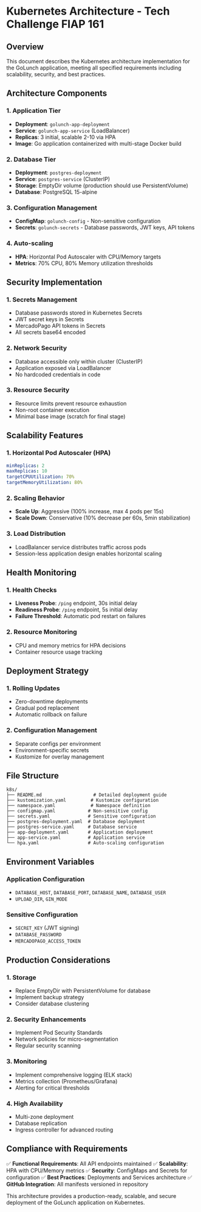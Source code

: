 # Kubernetes Architecture - Tech Challenge FIAP 161

## Overview

This document describes the Kubernetes architecture implementation for the GoLunch application, meeting all specified requirements including scalability, security, and best practices.

## Architecture Components

### 1. Application Tier
- **Deployment**: `golunch-app-deployment`
- **Service**: `golunch-app-service` (LoadBalancer)
- **Replicas**: 3 initial, scalable 2-10 via HPA
- **Image**: Go application containerized with multi-stage Docker build

### 2. Database Tier
- **Deployment**: `postgres-deployment`
- **Service**: `postgres-service` (ClusterIP)
- **Storage**: EmptyDir volume (production should use PersistentVolume)
- **Database**: PostgreSQL 15-alpine

### 3. Configuration Management
- **ConfigMap**: `golunch-config` - Non-sensitive configuration
- **Secrets**: `golunch-secrets` - Database passwords, JWT keys, API tokens

### 4. Auto-scaling
- **HPA**: Horizontal Pod Autoscaler with CPU/Memory targets
- **Metrics**: 70% CPU, 80% Memory utilization thresholds

## Security Implementation

### 1. Secrets Management
- Database passwords stored in Kubernetes Secrets
- JWT secret keys in Secrets
- MercadoPago API tokens in Secrets
- All secrets base64 encoded

### 2. Network Security
- Database accessible only within cluster (ClusterIP)
- Application exposed via LoadBalancer
- No hardcoded credentials in code

### 3. Resource Security
- Resource limits prevent resource exhaustion
- Non-root container execution
- Minimal base image (scratch for final stage)

## Scalability Features

### 1. Horizontal Pod Autoscaler (HPA)
```yaml
minReplicas: 2
maxReplicas: 10
targetCPUUtilization: 70%
targetMemoryUtilization: 80%
```

### 2. Scaling Behavior
- **Scale Up**: Aggressive (100% increase, max 4 pods per 15s)
- **Scale Down**: Conservative (10% decrease per 60s, 5min stabilization)

### 3. Load Distribution
- LoadBalancer service distributes traffic across pods
- Session-less application design enables horizontal scaling

## Health Monitoring

### 1. Health Checks
- **Liveness Probe**: `/ping` endpoint, 30s initial delay
- **Readiness Probe**: `/ping` endpoint, 5s initial delay
- **Failure Threshold**: Automatic pod restart on failures

### 2. Resource Monitoring
- CPU and memory metrics for HPA decisions
- Container resource usage tracking

## Deployment Strategy

### 1. Rolling Updates
- Zero-downtime deployments
- Gradual pod replacement
- Automatic rollback on failure

### 2. Configuration Management
- Separate configs per environment
- Environment-specific secrets
- Kustomize for overlay management

## File Structure

```
k8s/
├── README.md                   # Detailed deployment guide
├── kustomization.yaml         # Kustomize configuration
├── namespace.yaml             # Namespace definition
├── configmap.yaml            # Non-sensitive config
├── secrets.yaml              # Sensitive configuration
├── postgres-deployment.yaml  # Database deployment
├── postgres-service.yaml     # Database service
├── app-deployment.yaml       # Application deployment
├── app-service.yaml          # Application service
└── hpa.yaml                  # Auto-scaling configuration
```

## Environment Variables

### Application Configuration
- `DATABASE_HOST`, `DATABASE_PORT`, `DATABASE_NAME`, `DATABASE_USER`
- `UPLOAD_DIR`, `GIN_MODE`

### Sensitive Configuration
- `SECRET_KEY` (JWT signing)
- `DATABASE_PASSWORD`
- `MERCADOPAGO_ACCESS_TOKEN`

## Production Considerations

### 1. Storage
- Replace EmptyDir with PersistentVolume for database
- Implement backup strategy
- Consider database clustering

### 2. Security Enhancements
- Implement Pod Security Standards
- Network policies for micro-segmentation
- Regular security scanning

### 3. Monitoring
- Implement comprehensive logging (ELK stack)
- Metrics collection (Prometheus/Grafana)
- Alerting for critical thresholds

### 4. High Availability
- Multi-zone deployment
- Database replication
- Ingress controller for advanced routing

## Compliance with Requirements

✅ **Functional Requirements**: All API endpoints maintained
✅ **Scalability**: HPA with CPU/Memory metrics
✅ **Security**: ConfigMaps and Secrets for configuration
✅ **Best Practices**: Deployments and Services architecture
✅ **GitHub Integration**: All manifests versioned in repository

This architecture provides a production-ready, scalable, and secure deployment of the GoLunch application on Kubernetes.